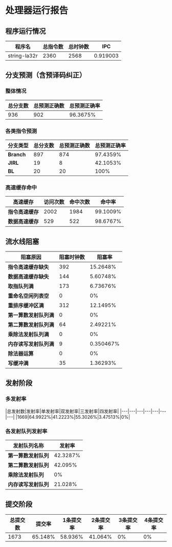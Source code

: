 # 处理器运行报告
## 程序运行情况
|程序名|总指令数|总时钟数|IPC|
|---|---|---|---|
|string-la32r|2360|2568|0.919003|

## 分支预测（含预译码纠正）
### 整体情况
|总分支数|总预测正确数|总预测正确率|
|---|---|---|
|936|902|96.3675%|

### 各类指令预测
|分支类型|总分支数|总预测正确数|总预测正确率|
|---|---|---|---|
|**Branch**| 897 | 874 | 97.4359%|
|**JIRL**| 19 | 8 | 42.1053%|
|**BL**| 20 | 20 | 100%|

### 高速缓存命中
|高速缓存|访问次数|命中次数|命中率|
|---|---|---|---|
|**指令高速缓存**| 2002 | 1984 | 99.1009%|
|**数据高速缓存**| 529 | 522 | 98.6767%|
## 流水线阻塞
|阻塞原因|阻塞时钟数|阻塞率|
|---|---|---|
|**指令高速缓存缺失**| 392 | 15.2648%|
|**数据高速缓存缺失**| 144 | 5.60748%|
|**取指队列满**| 173 | 6.73676%|
|**重命名空闲列表空**|0 | 0%|
|**重排序缓冲区满**|312 | 12.1495%|
|**第一算数发射队列满**|0 | 0%|
|**第二算数发射队列满**|64 | 2.49221%|
|**乘除法发射队列满**|0 | 0%|
|**内存读写发射队列满**|9 | 0.350467%|
|**除法器运算**|0 | 0%|
|**写缓冲满**|35 | 1.36293%|

## 发射阶段
### 多发射率
|总发射数|发射率|单发射率|双发射率|三发射率|四发射率|
|---|---|---|---|---|---|---|
|1669|64.9922%|41.2223%|55.3026%|3.47513%|0%|

### 各发射队列发射率
|发射队列名称|发射率|
|---|---|
|**第一算数发射队列**|42.3287%|
|**第二算数发射队列**|42.095%|
|**乘除法发射队列**|0%|
|**内存读写发射队列**|21.028%|

## 提交阶段
|总提交数|提交率|1条提交率|2条提交率|3条提交率|4条提交率|
|---|---|---|---|---|---|
|1673|65.148%|58.936%|41.064%|0%|0%|
